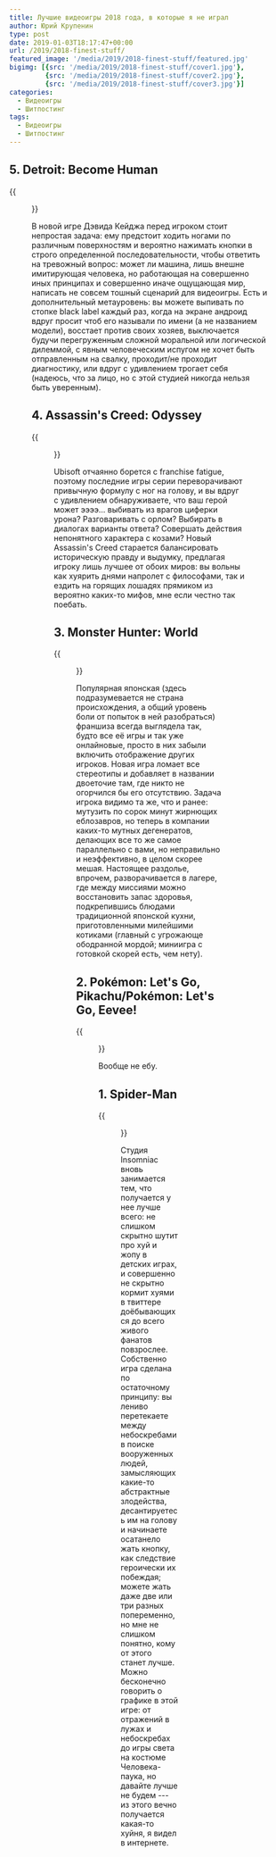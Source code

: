 ```yaml
---
title: Лучшие видеоигры 2018 года, в которые я не играл
author: Юрий Крупенин
type: post
date: 2019-01-03T18:17:47+00:00
url: /2019/2018-finest-stuff/
featured_image: '/media/2019/2018-finest-stuff/featured.jpg'
bigimg: [{src: '/media/2019/2018-finest-stuff/cover1.jpg'},
         {src: '/media/2019/2018-finest-stuff/cover2.jpg'},
         {src: '/media/2019/2018-finest-stuff/cover3.jpg'}]
categories:
  - Видеоигры
  - Шитпостинг
tags:
  - Видеоигры
  - Шитпостинг
---
```

## 5. Detroit: Become Human

{{<figure src="/media/2019/2018-finest-stuff/david_cage_probably.jpg">}}

В новой игре Дэвида Кейджа перед игроком стоит непростая задача: ему предстоит ходить ногами по различным поверхностям и вероятно нажимать кнопки в строго определенной последовательности, чтобы ответить на тревожный вопрос: может ли машина, лишь внешне имитирующая человека, но работающая на совершенно иных принципах и совершенно иначе ощущающая мир, написать не совсем тошный сценарий для видеоигры. Есть и дополнительный метауровень: вы можете выпивать по стопке black label каждый раз, когда на экране андроид вдруг просит чтоб его называли по имени (а не названием модели), восстает против своих хозяев, выключается будучи перегруженным сложной моральной или логической дилеммой, с явным человеческим испугом не хочет быть отправленным на свалку, проходит/не проходит диагностику, или вдруг с удивлением трогает себя (надеюсь, что за лицо, но с этой студией никогда нельзя быть уверенным).

## 4. Assassin's Creed: Odyssey

{{<figure src="/media/2019/2018-finest-stuff/probably_not_david_cage.png">}}

Ubisoft отчаянно борется с franchise fatigue, поэтому последние игры серии переворачивают привычную формулу с ног на голову, и вы вдруг с удивлением обнаруживаете, что ваш герой может ээээ... выбивать из врагов циферки урона? Разговаривать с орлом? Выбирать в диалогах варианты ответа? Совершать действия непонятного характера с козами? Новый Assassin's Creed старается балансировать историческую правду и выдумку, предлагая игроку лишь лучшее от обоих миров: вы вольны как хуярить днями напролет с философами, так и ездить на горящих лошадях прямиком из вероятно каких-то мифов, мне если честно так поебать.

## 3. Monster Hunter: World

{{<figure src="/media/2019/2018-finest-stuff/is_that.jpg">}}

Популярная японская (здесь подразумевается не страна происхождения, а общий уровень боли от попыток в ней разобраться) франшиза всегда выглядела так, будто все её игры и так уже онлайновые, просто в них забыли включить отображение других игроков. Новая игра ломает все стереотипы и добавляет в названии двоеточие там, где никто не огорчился бы его отсутствию. Задача игрока видимо та же, что и ранее: мутузить по сорок минут жирнющих еблозавров, но теперь в компании каких-то мутных дегенератов, делающих все то же самое параллельно с вами, но неправильно и неэффективно, в целом скорее мешая. Настоящее раздолье, впрочем, разворачивается в лагере, где между миссиями можно восстановить запас здоровья, подкрепившись блюдами традиционной японской кухни, приготовленными милейшими котиками (главный с угрожающе ободранной мордой; миниигра с готовкой скорей есть, чем нету).

## 2. Pokémon: Let's Go, Pikachu/Pokémon: Let's Go, Eevee!

{{<figure src="/media/2019/2018-finest-stuff/no_that_cannot_be.jpg">}}

Вообще не ебу.

## 1. Spider-Man

{{<figure src="/media/2019/2018-finest-stuff/finally.jpg">}}

Студия Insomniac вновь занимается тем, что получается у нее лучше всего: не слишком скрытно шутит про хуй и жопу в детских играх, и совершенно не скрытно кормит хуями в твиттере доёбывающихся до всего живого фанатов повзрослее. Собственно игра сделана по остаточному принципу: вы лениво перетекаете между небоскребами в поиске вооруженных людей, замысляющих какие-то абстрактные злодейства, десантируетесь им на голову и начинаете осатанело жать кнопку, как следствие героически их побеждая; можете жать даже две или три разных попеременно, но мне не слишком понятно, кому от этого станет лучше. Можно бесконечно говорить о графике в этой игре: от отражений в лужах и небоскребах до игры света на костюме Человека-паука, но давайте лучше не будем --- из этого вечно получается какая-то хуйня, я видел в интернете.
